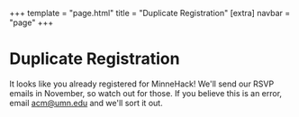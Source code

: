 +++
template = "page.html"
title = "Duplicate Registration"
[extra]
navbar = "page"
+++

# Duplicate Registration

It looks like you already registered for MinneHack! We'll send our RSVP emails in November, so watch out for those. If you believe this is an error, email [acm@umn.edu](mailto:acm@umn.edu) and we'll sort it out.
